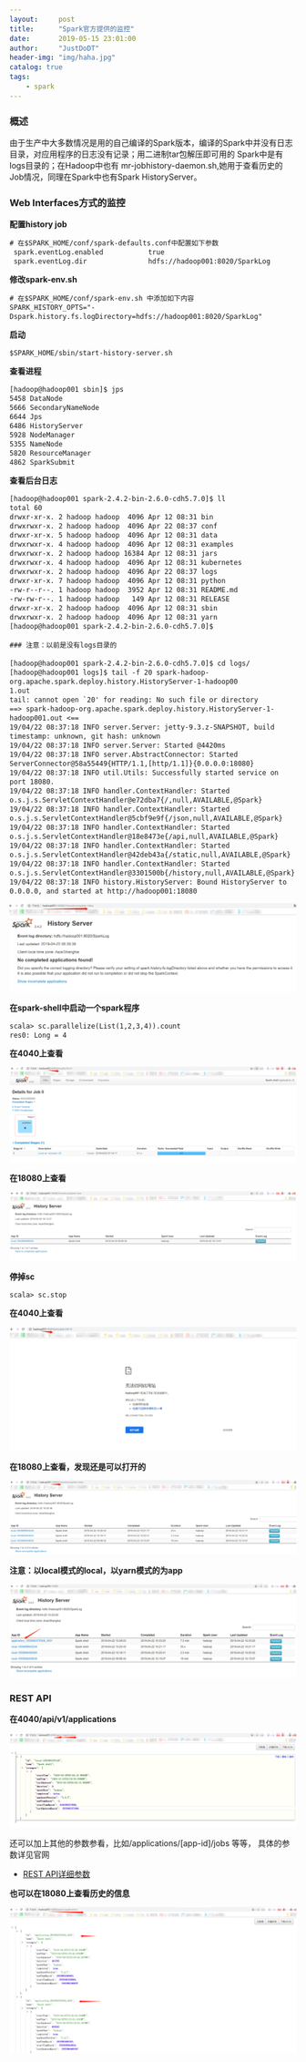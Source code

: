 ```yaml
---
layout:     post
title:      "Spark官方提供的监控"
date:       2019-05-15 23:01:00
author:     "JustDoDT"
header-img: "img/haha.jpg"
catalog: true
tags:
    - spark
---
```


### 概述

由于生产中大多数情况是用的自己编译的Spark版本，编译的Spark中并没有日志目录，对应用程序的日志没有记录；用二进制tar包解压即可用的
Spark中是有logs目录的；在Hadoop中也有 mr-jobhistory-daemon.sh,她用于查看历史的Job情况，同理在Spark中也有Spark HistoryServer。

### Web Interfaces方式的监控

**配置history job**

~~~
# 在$SPARK_HOME/conf/spark-defaults.conf中配置如下参数
 spark.eventLog.enabled           true
 spark.eventLog.dir               hdfs://hadoop001:8020/SparkLog
~~~



**修改spark-env.sh**

~~~
# 在$SPARK_HOME/conf/spark-env.sh 中添加如下内容
SPARK_HISTORY_OPTS="-Dspark.history.fs.logDirectory=hdfs://hadoop001:8020/SparkLog"
~~~





**启动**

~~~
$SPARK_HOME/sbin/start-history-server.sh
~~~



**查看进程**

~~~
[hadoop@hadoop001 sbin]$ jps
5458 DataNode
5666 SecondaryNameNode
6644 Jps
6486 HistoryServer
5928 NodeManager
5355 NameNode
5820 ResourceManager
4862 SparkSubmit
~~~



**查看后台日志**

~~~
[hadoop@hadoop001 spark-2.4.2-bin-2.6.0-cdh5.7.0]$ ll
total 60
drwxr-xr-x. 2 hadoop hadoop  4096 Apr 12 08:31 bin
drwxrwxr-x. 2 hadoop hadoop  4096 Apr 22 08:37 conf
drwxr-xr-x. 5 hadoop hadoop  4096 Apr 12 08:31 data
drwxrwxr-x. 4 hadoop hadoop  4096 Apr 12 08:31 examples
drwxrwxr-x. 2 hadoop hadoop 16384 Apr 12 08:31 jars
drwxrwxr-x. 4 hadoop hadoop  4096 Apr 12 08:31 kubernetes
drwxrwxr-x. 2 hadoop hadoop  4096 Apr 22 08:37 logs
drwxr-xr-x. 7 hadoop hadoop  4096 Apr 12 08:31 python
-rw-r--r--. 1 hadoop hadoop  3952 Apr 12 08:31 README.md
-rw-rw-r--. 1 hadoop hadoop   149 Apr 12 08:31 RELEASE
drwxr-xr-x. 2 hadoop hadoop  4096 Apr 12 08:31 sbin
drwxrwxr-x. 2 hadoop hadoop  4096 Apr 12 08:31 yarn
[hadoop@hadoop001 spark-2.4.2-bin-2.6.0-cdh5.7.0]$ 

### 注意：以前是没有logs目录的

[hadoop@hadoop001 spark-2.4.2-bin-2.6.0-cdh5.7.0]$ cd logs/
[hadoop@hadoop001 logs]$ tail -f 20 spark-hadoop-org.apache.spark.deploy.history.HistoryServer-1-hadoop00
1.out
tail: cannot open `20' for reading: No such file or directory
==> spark-hadoop-org.apache.spark.deploy.history.HistoryServer-1-hadoop001.out <==
19/04/22 08:37:18 INFO server.Server: jetty-9.3.z-SNAPSHOT, build timestamp: unknown, git hash: unknown
19/04/22 08:37:18 INFO server.Server: Started @4420ms
19/04/22 08:37:18 INFO server.AbstractConnector: Started ServerConnector@58a55449{HTTP/1.1,[http/1.1]}{0.0.0.0:18080}
19/04/22 08:37:18 INFO util.Utils: Successfully started service on port 18080.
19/04/22 08:37:18 INFO handler.ContextHandler: Started o.s.j.s.ServletContextHandler@e72dba7{/,null,AVAILABLE,@Spark}
19/04/22 08:37:18 INFO handler.ContextHandler: Started o.s.j.s.ServletContextHandler@5cbf9e9f{/json,null,AVAILABLE,@Spark}
19/04/22 08:37:18 INFO handler.ContextHandler: Started o.s.j.s.ServletContextHandler@18e8473e{/api,null,AVAILABLE,@Spark}
19/04/22 08:37:18 INFO handler.ContextHandler: Started o.s.j.s.ServletContextHandler@42deb43a{/static,null,AVAILABLE,@Spark}
19/04/22 08:37:18 INFO handler.ContextHandler: Started o.s.j.s.ServletContextHandler@3301500b{/history,null,AVAILABLE,@Spark}
19/04/22 08:37:18 INFO history.HistoryServer: Bound HistoryServer to 0.0.0.0, and started at http://hadoop001:18080

~~~





![浅谈RDD](/img/Spark/HistoryServer/HistoryServer1.png)  



**在spark-shell中启动一个spark程序**

~~~
scala> sc.parallelize(List(1,2,3,4)).count
res0: Long = 4

~~~



**在4040上查看**

![浅谈RDD](/img/Spark/HistoryServer/HistoryServer2.png)



**在18080上查看**

![浅谈RDD](/img/Spark/HistoryServer/HistoryServer3.png)  

**停掉sc**

~~~
scala> sc.stop
~~~

**在4040上查看**

![浅谈RDD](/img/Spark/HistoryServer/HistoryServer4.png)  

**在18080上查看，发现还是可以打开的**

![浅谈RDD](/img/Spark/HistoryServer/HistoryServer5.png)  



**注意：以local模式的local，以yarn模式的为app**

![浅谈RDD](/img/Spark/HistoryServer/HistoryServer6.png)  



### REST API

**在4040/api/v1/applications**

![浅谈RDD](/img/Spark/HistoryServer/HistoryServer7.png)  

还可以加上其他的参数参看，比如/applications/[app-id]/jobs 等等，
具体的参数详见官网  
- [REST API详细参数](http://spark.apache.org/docs/latest/monitoring.html)





**也可以在18080上查看历史的信息**

![浅谈RDD](/img/Spark/HistoryServer/HistoryServer8.png)  














